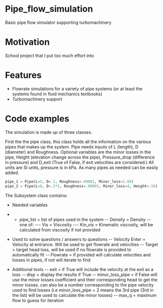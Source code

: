 # Pipe_flow_simulation
Basic pipe flow simulator supporting turbomachinery 

# Motivation 
School project that I put too much effort into 

# Features
- Flowrate simulations for a variety of pipe systems (or at least the systems found in fluid mechanics textbooks) 
- Turbomachinery support

# Code examples 

The simulation is made up of three classes. 

First the the pipe class, this class holds all the information on the various pipes that makes up the system. Pipe needs inputs of L (length), D (diameter) and Roughness. Optional variables are the minor losses in the pipe, Height (elevation change across the pipe), Pressure_drop (difference in pressure) and D_exit (True of False, if exit velocities are considered.) All units are SI units, pressure is in kPa. As many pipes as needed can be easily added. 

```Python
pipe_1 = Pipe(L=5, D=.1, Roughness=.00001, Minor_loss=1.06)
pipe_2 = Pipe(L=8, D=.2*2, Roughness=.00003, Minor_loss=4, Height=-10)
```

The Subsystem class contains: 
- Needed variables
- - pipe_list = list of pipes used in the system
-- Density = Density
-- one of:
--- Vis = Viscosity
--- Kin_vis = Kinematic viscosity, will be calculated from viscosity if not provided

- Used to solve questions / answers to questions
-- Velocity Enter = Velocity at entrance. Will be used to get flowrate and velocities
-- Target = target head loss, will be used if no flowrate is provided to automatically fit
-- Flowrate = if provided will calculate velocities and losses in pipes, if not will iterate to find

- Additional tools
-- exit = if True will include the velocity at the exit as a loss
-- disp = display the results if True
-- minor_loss_pipe = if False will use the minor losses coefficient and their corresponding head to get the minor losses. can also be a number corresponding to the pipe velocity used to find losses (i.e minor_loss_pipe = 2 means the 3rd pipe (3rd in the list) will be used to calculate the minor losses)
-- max_q = maximum flow to guess for iteration
